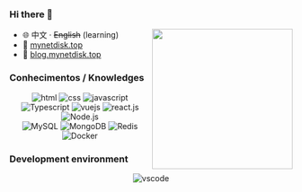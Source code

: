 ### Hi there 👋

<img align="right" width="250px" src="https://img.mynetdisk.top/profile/ironman.jpg" />

- :globe_with_meridians: 中文 · ~~English~~ (learning)
- :link: [mynetdisk.top](https://mynetdisk.top)
- :link: [blog.mynetdisk.top](https://blog.mynetdisk.top)

<!--
<p align="center">
  <a href="mailto:myselfdisk@gmail.com" target="_blank"><img src="https://img.shields.io/badge/Gmail-c14438.svg?&style=flat-square&logo=gmail&logoColor=white" alt="Gmail"></a>
</p>
-->

### Conhecimentos / Knowledges

<p align="center">
  <img alt="html" src="https://img.shields.io/badge/HTML-e34c26?style=flat-square&logo=html5&logoColor=white">
  <img alt="css" src="https://img.shields.io/badge/CSS-1572B6?style=flat-square&logo=css3">
  <img alt="javascript" src="https://img.shields.io/badge/JavaScript-000000?style=flat-square&logo=javascript">
  <img alt="Typescript" src="https://img.shields.io/badge/TypeScript-007ACC?style=flat-square&logo=TypeScript">
  <img alt="vuejs" src="https://img.shields.io/badge/Vue.js-000000?style=flat-square&logo=vue.js">
  <img alt="react.js" src="https://img.shields.io/badge/React.js-272C34?style=flat-square&logo=react">
  <br/>
  <img alt="Node.js" src="https://img.shields.io/badge/Node.js-333?style=flat-square&logo=Node.js">
  <br/>
  <img alt="MySQL" src="https://img.shields.io/badge/MySQL-eee?style=flat-square&logo=mysql">
  <img alt="MongoDB" src="https://img.shields.io/badge/MongoDB-999?style=flat-square&logo=MongoDB">
  <img alt="Redis" src="https://img.shields.io/badge/Redis-666?style=flat-square&logo=Redis">
  <br/>
  <img alt="Docker" src="https://img.shields.io/badge/Docker-333?style=flat-square&logo=Docker">
  <!--
  <img alt="python" src="https://img.shields.io/badge/Python-3572a5?style=flat-square&logo=python&logoColor=white">
  <img alt="TensorFlow" src="https://img.shields.io/badge/TensorFlow-ff6f00?style=flat-square&logo=tensorflow&logoColor=white">
  <img alt="Pytorch" src="https://img.shields.io/badge/Pytorch-ee4c2c?style=flat-square&logo=pytorch&logoColor=white">
  <br/>
  <img alt="c++" src="https://img.shields.io/badge/C++-f34b7d?style=flat-square&logo=c%2b%2b">
  <img alt="c" src="https://img.shields.io/badge/C-0b0b0b?style=flat-square&logo=c">
  -->
</p>

### Development environment
<p align="center">
  <img alt="vscode" src="https://img.shields.io/badge/VSCode-3860c4?style=flat-square&logo=visual-studio-code&logoColor=white">
</p>

<!-- 
### Stats
<a href="https://github.com/anuraghazra/github-readme-stats">
  <img align="center" src="https://github-readme-stats.vercel.app/api?username=MyNetdisk&show_icons=true&include_all_commits=true&theme=tokyonight" alt="MyNetdisk's github stats" />
</a>
<a href="https://github.com/anuraghazra/github-readme-stats">
  <img align="center" src="https://github-readme-stats.vercel.app/api/top-langs/?username=MyNetdisk&layout=compact&theme=tokyonight&hide=html,jupyter%20notebook" />
</a>
 -->
<!--
**MyNetdisk/MyNetdisk** is a ✨ _special_ ✨ repository because its `README.md` (this file) appears on your GitHub profile.

Here are some ideas to get you started:

- 🔭 I’m currently working on ...
- 🌱 I’m currently learning ...
- 👯 I’m looking to collaborate on ...
- 🤔 I’m looking for help with ...
- 💬 Ask me about ...
- 📫 How to reach me: ...
- 😄 Pronouns: ...
- ⚡ Fun fact: ...
-->
